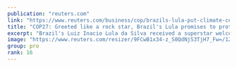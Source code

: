```yaml
---
publication: "reuters.com"
link: "https://www.reuters.com/business/cop/brazils-lula-put-climate-center-first-post-election-speech-abroad-2022-11-16/"
title: "COP27: Greeted like a rock star, Brazil's Lula promises to protect Amazon"
excerpt: "Brazil's Luiz Inacio Lula da Silva received a superstar welcome at the COP27 summit in Egypt on Wednesday as he pledged to recommit the rainforest nation to tackling the climate crisis and offered to "
image: "https://www.reuters.com/resizer/9FCwB1x34-z_S0QdNjS3TjH7_Fw=/1200x628/smart/filters:quality(80)/cloudfront-us-east-2.images.arcpublishing.com/reuters/ZUD2M6R6WBIRFJ4NXDYX5OISQA.jpg"
group: pro
rank: 16
---
```

